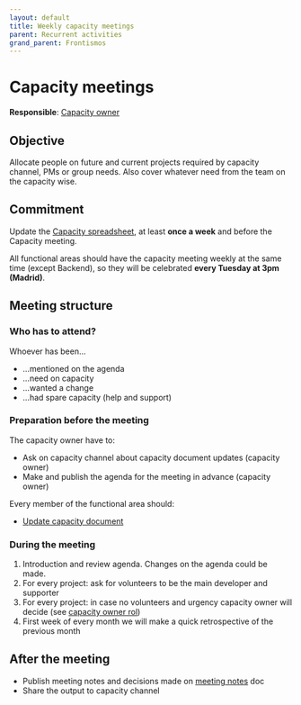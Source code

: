 ```yaml
---
layout: default
title: Weekly capacity meetings
parent: Recurrent activities
grand_parent: Frontismos
---
```


# Capacity meetings

**Responsible**: [Capacity owner](https://github.com/Vizzuality/devismos/blob/master/_docs/frontismos/strategy-2021/roles/capacity.md)

## Objective

Allocate people on future and current projects required by capacity channel, PMs or group needs. Also cover whatever need from the team on the capacity wise.

## Commitment

Update the [Capacity spreadsheet](https://docs.google.com/spreadsheets/d/1YDqgJ0yHJetG5oYeaTI50NWGXsg3BenBNZ4Y7zCxapU/edit#gid=499833435), at least **once a week** and before the Capacity meeting.

All functional areas should have the capacity meeting weekly at the same time (except Backend), so they will be celebrated **every Tuesday at 3pm (Madrid)**.

## Meeting structure

### Who has to attend?

Whoever has been...

* ...mentioned on the agenda
* ...need on capacity
* ...wanted a change
* ...had spare capacity (help and support)


### Preparation before the meeting

The capacity owner have to:

* Ask on capacity channel about capacity document updates (capacity owner)
* Make and publish the agenda for the meeting in advance (capacity owner)

Every member of the functional area should:

* [Update capacity document](https://docs.google.com/spreadsheets/d/1YDqgJ0yHJetG5oYeaTI50NWGXsg3BenBNZ4Y7zCxapU/edit#gid=499833435)

### During the meeting

1. Introduction and review agenda. Changes on the agenda could be made.
2. For every project: ask for volunteers to be the main developer and supporter
3. For every project: in case no volunteers and urgency capacity owner will decide (see [capacity owner rol](/devismos/docs/frontismos/strategy-2021/roles/capacity/index))
4. First week of every month we will make a quick retrospective of the previous month

## After the meeting

* Publish meeting notes and decisions made on [meeting notes](https://docs.google.com/document/d/18XHSiCL4NVoBdrcmnQAfQtn7qLD9CVLUP3_bwyvvMtU/edit#) doc
* Share the output to capacity channel
